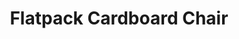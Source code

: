 ---
layout: default
title: Flatpack Cardboard Chair
product-image: /images/Chair.jpg
image1: /images/Chair-4.jpg
image2: /images/Chair-5.jpg
image3: /images/Chair-6.jpg
image4: /images/Chair-7.jpg
slide1-image: /images/Chair-1.jpg
slide2-image: /images/Chair-2.jpg
slide3-image: /images/Chair-3.jpg
slide1-text: Flatpack Cardboard Chair
slide2-text: 
slide3-text: 
intro: A lightweight, load-bearing, cardboard chair that can be flatpacked in seconds.
brief: Using a 4' x 8' sheet of two-toned cardboard, design a load-bearing seating unit.
idea: Build from the ground up, starting with a triangular prism for structure. Roughly fold the cardboard into shape and see where it wants to fold, then make score lines where those dominant creases are on the cardboard.
solution: To bend the cardboard in half, fold the sides down so that they meet at the center, and then bring together each end in the back to make a triangular prism at the base. Finally, Secure the loose end of the prism with a bolt for added structural stability.
---